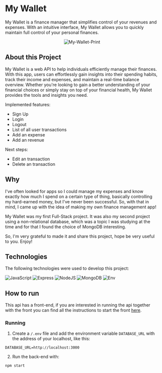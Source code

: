 # My Wallet

My Wallet is a finance manager that simplifies control of your revenues and expenses. With an intuitive interface, My Wallet allows you to quickly maintain full control of your personal finances.

<div style="backgroundcolor:black" align="center">
  
![My-Wallet-Print](https://github.com/FernandoM52/MyWallet-front/assets/81760656/1d403b29-7b2b-408e-8747-04136680f7ac)
</div>

## About this Project

My Wallet is a web API to help individuals efficiently manage their finances. With this app, users can effortlessly gain insights into their spending habits, track their income and expenses, and maintain a real-time balance overview. Whether you're looking to gain a better understanding of your financial choices or simply stay on top of your financial health, My Wallet provides the tools and insights you need.

Implemented features:
- Sign Up
- Login
- Logout
- List of all user transactions
- Add an expense
- Add an revenue

Next steps:
- Edit an transaction
- Delete an transaction

## Why

I've often looked for apps so I could manage my expenses and know exactly how much I spend on a certain type of thing, basically controlling my hard-earned money, but I've never been successful. So, with that in mind, I came up with the idea of ​​making my own finance management app!

My Wallet was my first Full-Stack project. It was also my second project using a non-relational database, which was a topic I was studying at the time and for that I found the choice of MongoDB interesting.

So, I'm very grateful to made it and share this project, hope be very useful to you. Enjoy! 

## Technologies

The following technologies were used to develop this project:

<div>
  
  ![JavaScript](https://img.shields.io/badge/javascript-%23323330.svg?style=for-the-badge&logo=javascript&logoColor=%23F7DF1E)
  ![Express](https://img.shields.io/badge/Express%20js-000000?style=for-the-badge&logo=express&logoColor=white)
  ![NodeJS](https://img.shields.io/badge/Node.js-339933.svg?style=for-the-badge&logo=nodedotjs&logoColor=white)
  ![MongoDB](https://img.shields.io/badge/MongoDB-%234ea94b.svg?style=for-the-badge&logo=mongodb&logoColor=white)
  ![Env](https://img.shields.io/badge/.ENV-ECD53F.svg?style=for-the-badge&logo=dotenv&logoColor=black)
</div>


## How to run

This api has a front-end, if you are interested in running the api together with the front you can find all the instructions to start the front <a href="https://github.com/FernandoM52/MyWallet-front" target="_blank">here<a/>.

<h3>Running</h3>

1. Create a `/.env` file and add the environment variable `DATABASE_URL` with the address of your localhost, like this:

```
DATABASE_URL=http://localhost:3000
```

2. Run the back-end with:

```
npm start
```
